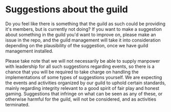 # Suggestions about the guild

Do you feel like there is something that the guild as such could be providing it's members, but is currently not doing?
If you want to make a suggestion about something in the guild you'd want to improve on, please make an issue in the repo, and the guild management will take it into consideration depending on the plausibility of the suggestion, once we have guild management installed.

Please take note that we will not necessarily be able to supply manpower with leadership for all such suggestions regarding events, so there is a chance that you will be required to take charge on handling the implementations of some types of suggestions yourself. We are expecting the events and activities organized by our guild to uphold certain standards, mainly regarding integrity relevant to a good spirit of fair play and honest gaming. Suggestions that infringe on what can be seen as any of these, or otherwise harmful for the guild, will not be considered, and as activities terminated.
